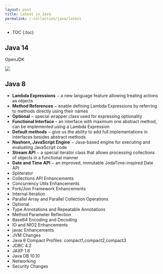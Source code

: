 ```yaml
---
layout: post
title: Latest in Java
permalink: /:collection/java/latest
---
```


- TOC
{:toc}

## Java 14

OpenJDK

![](https://cdn.journaldev.com/wp-content/uploads/2020/03/java-14-features.png)

## Java 8

* **Lambda Expressions** − a new language feature allowing treating actions as objects
* **Method References** − enable defining Lambda Expressions by referring to methods directly using their names
* **Optional** − special wrapper class used for expressing optionality
* **Functional Interface** – an interface with maximum one abstract method, can be implemented using a Lambda Expression
* **Default methods** − give us the ability to add full implementations in interfaces besides abstract methods
* **Nashorn, JavaScript Engine** − Java-based engine for executing and evaluating JavaScript code
* **Stream API** − a special iterator class that allows processing collections of objects in a functional manner
* **Date and Time API** − an improved, immutable JodaTime-inspired Date API
* Spliterator
* Collections API Enhancements
* Concurrency Utils Enhancements
* Fork/Join Framework Enhancements
* Internal Iteration
* Parallel Array and Parallel Collection Operations
* Optional
* Type Annotations and Repeatable Annotations
* Method Parameter Reflection
* Base64 Encoding and Decoding
* IO and NIO2 Enhancements
* javac Enhancements
* JVM Changes
* Java 8 Compact Profiles: compact1,compact2,compact3
* JDBC 4.2
* JAXP 1.6
* Java DB 10.10
* Networking
* Security Changes